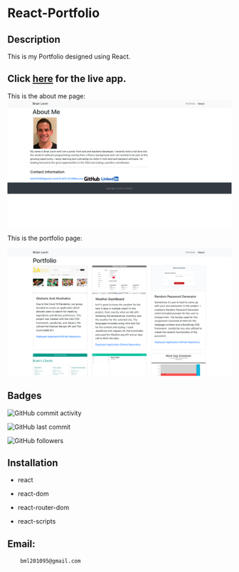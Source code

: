 # React-Portfolio

## Description

This is my Portfolio designed using React.


 ## Click [here](https://brian-react-portfolio.herokuapp.com/) for the live app. 


 This is the about me page:
  ![Home Screenshot](src/images/home.png) 
  
  
  This is the portfolio page:
  
   ![Home Screenshot](src/images/portfolio.png) 
   
## Badges

![GitHub commit activity](https://img.shields.io/github/commit-activity/m/BrianLevin/New-React-PortFolio)

![GitHub last commit](https://img.shields.io/github/last-commit/BrianLevin/New-React-PortFolio)

![GitHub followers](https://img.shields.io/github/followers/BrianLevin?style=social)



## Installation
- react

- react-dom

- react-router-dom

- react-scripts
   

## Email:

        bml201095@gmail.com
        
       
